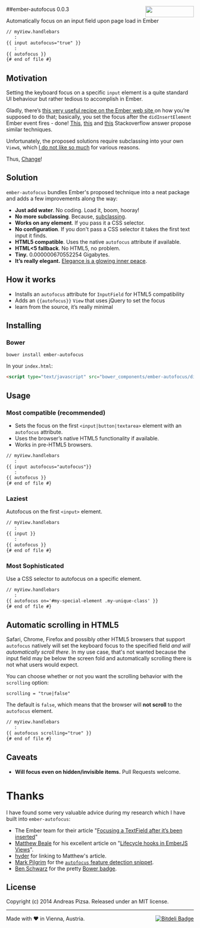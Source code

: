 ##ember-autofocus 0.0.3 <span style="float:right">[<img src="//benschwarz.github.io/bower-badges/badge@2x.png" width="130" height="30">](#install-bower)</span>

Automatically focus on an input field upon page load in Ember
```html
// myView.handlebars
   :
{{ input autofocus="true" }}
   :
{{ autofocus }}
{# end of file #}
``` 

## Motivation
Setting the keyboard focus on a specific `input` element is a quite standard UI behaviour but rather tedious to accomplish in Ember.

Gladly, there’s [this very useful recipe on the Ember web site ](http://emberjs.com/guides/cookbook/user_interface_and_interaction/focusing_a_textfield_after_its_been_inserted/
) on how you’re supposed to do that; basically, you set the focus after the `didInsertElement` Ember event fires - done! [This](http://stackoverflow.com/questions/9468061/how-to-focus-after-initialization-with-emberjs), [this](http://stackoverflow.com/questions/14763318/set-focus-in-an-ember-application) and [this](http://stackoverflow.com/questions/12557584/how-to-use-autofocus-with-ember-js-templates) Stackoverflow answer propose similar techniques.


Unfortunately, the proposed solutions require subclassing into your own `View`s, which [I do not like so much](http://en.wikipedia.org/wiki/Coupling_%28computer_programming%29) for various reasons.

Thus, [Change](http://31.media.tumblr.com/tumblr_lnssyhB9FW1qkmpj8o1_500.gif)!


## Solution
`ember-autofocus` bundles Ember's proposed technique into a neat package and adds a few improvements along the way:

+ **Just add water**. No coding. Load it, boom, hooray!
+ **No more subclassing**. Because, [subclassing](http://en.wikipedia.org/wiki/Coupling_%28computer_programming%29).
+ **Works on any element**. If you pass it a CSS selector.
+ **No configuration**. If you don't pass a CSS selector it takes the first text input it finds.
+ **HTML5 compatible**. Uses the native `autofocus` attribute if available.
+ **HTML<5 fallback**. No HTML5, no problem.
+ **Tiny.** 0.000000670552254 Gigabytes.
+ **It’s really elegant.** [Elegance is a glowing inner peace](https://www.goodreads.com/quotes/436052-elegance-is-a-glowing-inner-peace-grace-is-an-ability).

## How it works

+ Installs an `autofocus` attribute for `InputField` for HTML5 compatibility 
+ Adds an `{{autofocus}}` `View` that uses jQuery to set the focus
+ learn from the source, it’s really minimal


## Installing

### <a name="install-bower"></a>Bower
```
bower install ember-autofocus
```

In your `index.html`:

```html
<script type="text/javascript" src="bower_components/ember-autofocus/dist/ember-autofocus.min.js)"></script>
```

## Usage

### Most compatible (recommended)
+ Sets the focus on the first `<input|button|textarea>` element with an `autofocus` attribute.
+ Uses the browser’s native HTML5 functionality if available.
+ Works in pre-HTML5 browsers.

```html
// myView.handlebars
   :
{{ input autofocus="autofocus"}}
   :
{{ autofocus }}
{# end of file #}
``` 

### Laziest
Autofocus on the first `<input>` element.

```html
// myView.handlebars
   :
{{ input }}
   :
{{ autofocus }}
{# end of file #}
``` 

### Most Sophisticated
Use a CSS selector to autofocus on a specific element.

```html
// myView.handlebars
   :
{{ autofocus on='#my-special-element .my-unique-class' }}
{# end of file #}
``` 

## Automatic scrolling in HTML5

Safari, Chrome, Firefox and possibly other HTML5 browsers that support `autofocus` natively will set the keyboard focus to the specified field _and will automatically scroll there_. In my use case, that's not wanted because the input field may be below the screen fold and automatically scrolling there is not what users would expect.

You can choose whether or not you want the scrolling behavior with the `scrolling` option:

`scrolling = "true|false"`

The default is `false`, which means that the browser will **not scroll** to the `autofocus` element.

```html
// myView.handlebars
   :
{{ autofocus scrolling="true" }}
{# end of file #}
```

## Caveats
- **Will focus even on hidden/invisible items.** Pull Requests welcome.


# Thanks

I have found some very valuable advice during my research which I have built into `ember-autofocus`:

+ The Ember team for their article "[Focusing a TextField after it’s been inserted](http://emberjs.com/guides/cookbook/user_interface_and_interaction/focusing_a_textfield_after_its_been_inserted/)"
+ [Matthew Beale](https://github.com/mixonic) for his excellent article on "[Lifecycle hooks in EmberJS Views](http://madhatted.com/2013/6/8/lifecycle-hooks-in-ember-js-views)".
+ [hyder](http://discuss.emberjs.com/users/hyder/activity) for linking to Matthew's article.
+ [Mark Pilgrim](https://github.com/diveintomark) for the [`autofocus` feature detection snippet](http://diveintohtml5.info/detect.html).
+ [Ben Schwarz](https://github.com/benschwarz/) for the pretty [Bower badge](http://benschwarz.github.io/bower-badges/).

## License
Copyright (c) 2014 Andreas Pizsa. Released under an MIT license.

--------------------------------
Made with ❤ in Vienna, Austria.
<span style="float:right">[![Bitdeli Badge](https://d2weczhvl823v0.cloudfront.net/AndreasPizsa/ember-autofocus/trend.png)](https://bitdeli.com/free "Bitdeli Badge")</span>
